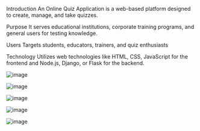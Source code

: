 Introduction 
An Online Quiz Application is a web-based platform designed to create, manage, and take quizzes.

Purpose
It serves educational institutions, corporate training programs, and general users for testing knowledge.

Users
Targets students, educators, trainers, and quiz enthusiasts

Technology 
Utilizes web technologies like HTML, CSS, JavaScript for the frontend and Node.js, Django, or Flask for the backend.


![image](https://github.com/user-attachments/assets/643f3335-0754-4544-81f4-0db7dc8c9ba0)

![image](https://github.com/user-attachments/assets/e05e6bb6-a172-4532-a3f6-9bd8fdbe5121)

![image](https://github.com/user-attachments/assets/3d54147b-e5d0-4b2e-9949-e62f02fe451d)

![image](https://github.com/user-attachments/assets/7d60a443-3167-4789-b9d7-9540ffb18f5b)

![image](https://github.com/user-attachments/assets/059541b9-740d-4607-b2e3-720c865efe61)
